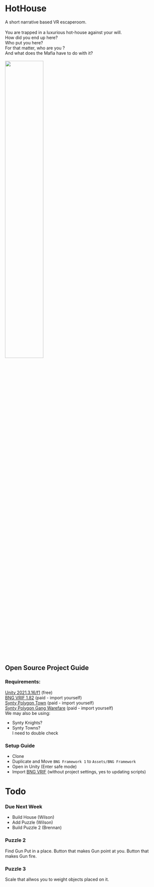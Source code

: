 # HotHouse

A short narrative based VR escaperoom.<br />
<br />
You are trapped in a luxurious hot-house against your will. <br >
How did you end up here?<br >
Who put you here? <br >
For that matter, who are you ? <br >
And what does the Mafia have to do with it? <br >
<br />
<img src="https://user-images.githubusercontent.com/2542558/222054923-4b4e9339-bdea-4fd9-8bb2-edbce7e5aff8.png" width=50%/>
<br />

## Open Source Project Guide

### Requirements:
[Unity 2021.3.16/f1](https://unity3d.com/unity/whats-new/2021.3.15) (free)   <br />
[BNG VRIF 1.82](https://assetstore.unity.com/packages/templates/systems/vr-interaction-framework-161066) (paid - import yourself)   <br />
[Synty Polygon Town](https://assetstore.unity.com/packages/3d/environments/urban/polygon-town-pack-low-poly-3d-art-by-synty-121115) (paid - import yourself)  <br />
[Synty Polygon Gang Warefare](https://assetstore.unity.com/packages/3d/environments/industrial/polygon-gang-warfare-low-poly-3d-art-by-synty-150589) (paid - import yourself)  <br />
We may also be using:  <br />
- Synty Knights?  <br />
- Synty Towns?  <br />
I need to double check


### Setup Guide <br />
 - Clone
 - Duplicate and Move ``BNG Framework 1`` to ``Assets/BNG Framework``
 - Open in Unity (Enter safe mode)
 - Import [BNG VRIF](https://assetstore.unity.com/packages/templates/systems/vr-interaction-framework-161066) (without project settings, yes to updating scripts)

# Todo
### Due Next Week
 - Build House (Wilson)
 - Add Puzzle (Wilson)
 - Build Puzzle 2 (Brennan)
 
### Puzzle 2
Find Gun
Put in a place. 
Button that makes Gun point at you.
Button that makes Gun fire.

### Puzzle 3
Scale that allwos you to weight objects placed on it.
